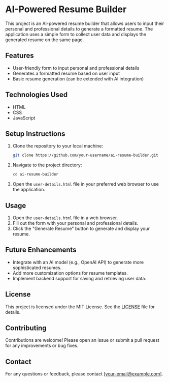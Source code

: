 # AI-Powered Resume Builder

This project is an AI-powered resume builder that allows users to input their personal and professional details to generate a formatted resume. The application uses a simple form to collect user data and displays the generated resume on the same page.

## Features

- User-friendly form to input personal and professional details
- Generates a formatted resume based on user input
- Basic resume generation (can be extended with AI integration)

## Technologies Used

- HTML
- CSS
- JavaScript

## Setup Instructions

1. Clone the repository to your local machine:
    ```bash
    git clone https://github.com/your-username/ai-resume-builder.git
    ```

2. Navigate to the project directory:
    ```bash
    cd ai-resume-builder
    ```

3. Open the `user-details.html` file in your preferred web browser to use the application.

## Usage

1. Open the `user-details.html` file in a web browser.
2. Fill out the form with your personal and professional details.
3. Click the "Generate Resume" button to generate and display your resume.

## Future Enhancements

- Integrate with an AI model (e.g., OpenAI API) to generate more sophisticated resumes.
- Add more customization options for resume templates.
- Implement backend support for saving and retrieving user data.

## License

This project is licensed under the MIT License. See the [LICENSE](LICENSE) file for details.

## Contributing

Contributions are welcome! Please open an issue or submit a pull request for any improvements or bug fixes.

## Contact

For any questions or feedback, please contact [your-email@example.com].
